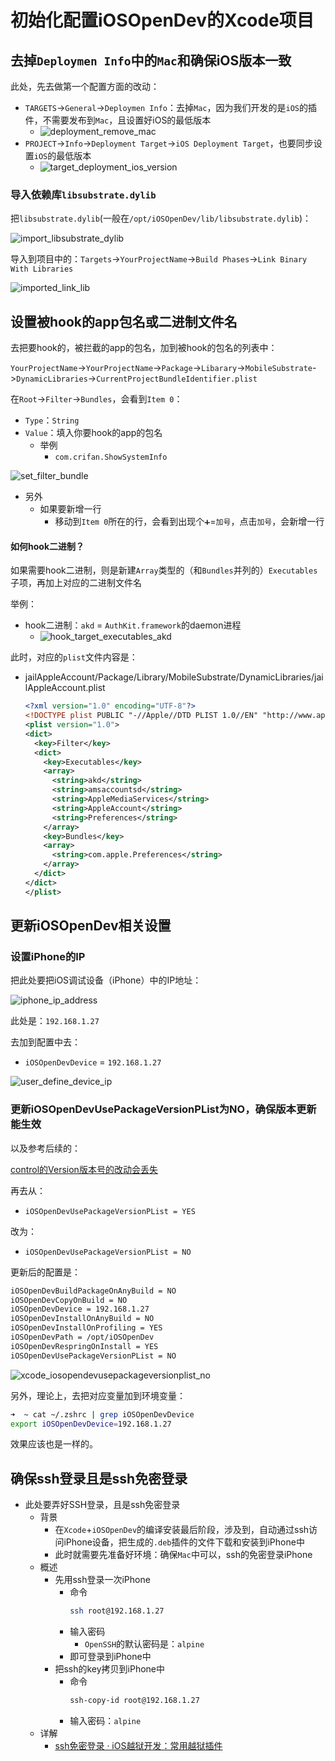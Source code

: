 # 初始化配置iOSOpenDev的Xcode项目

## 去掉`Deploymen Info`中的`Mac`和确保iOS版本一致

此处，先去做第一个配置方面的改动：

* `TARGETS`->`General`->`Deploymen Info`：去掉`Mac`，因为我们开发的是`iOS`的插件，不需要发布到`Mac`，且设置好iOS的最低版本
  * ![deployment_remove_mac](../../assets/img/deployment_remove_mac.jpg)
* `PROJECT`->`Info`->`Deployment Target`->`iOS Deployment Target`，也要同步设置`iOS`的最低版本
  * ![target_deployment_ios_version](../../assets/img/target_deployment_ios_version.png)

### 导入依赖库`libsubstrate.dylib`

把`libsubstrate.dylib`(一般在`/opt/iOSOpenDev/lib/libsubstrate.dylib`)：

![import_libsubstrate_dylib](../../assets/img/import_libsubstrate_dylib.jpg)

导入到项目中的：`Targets`->`YourProjectName`->`Build Phases`->`Link Binary With Libraries`

![imported_link_lib](../../assets/img/imported_link_lib.jpg)

## 设置被hook的app包名或二进制文件名

去把要hook的，被拦截的app的包名，加到被hook的包名的列表中：

`YourProjectName`->`YourProjectName`->`Package`->`Libarary`->`MobileSubstrate`->`DynamicLibraries`->`CurrentProjectBundleIdentifier.plist`

在`Root`->`Filter`->`Bundles`，会看到`Item 0`：

* `Type`：`String`
* `Value`：填入你要hook的app的包名
  * 举例
    * `com.crifan.ShowSystemInfo`

![set_filter_bundle](../../assets/img/set_filter_bundle.jpg)

* 另外
  * 如果要新增一行
    * 移动到`Item 0`所在的行，会看到出现个`➕`=`加号`，点击`加号`，会新增一行

#### 如何hook二进制？

如果需要hook二进制，则是新建`Array`类型的（和`Bundles`并列的）`Executables`子项，再加上对应的二进制文件名

举例：

* hook二进制：`akd` = `AuthKit.framework`的daemon进程
  * ![hook_target_executables_akd](../../assets/img/hook_target_executables_akd.png)

此时，对应的`plist`文件内容是：

* jailAppleAccount/Package/Library/MobileSubstrate/DynamicLibraries/jailAppleAccount.plist
  ```xml
  <?xml version="1.0" encoding="UTF-8"?>
  <!DOCTYPE plist PUBLIC "-//Apple//DTD PLIST 1.0//EN" "http://www.apple.com/DTDs/PropertyList-1.0.dtd">
  <plist version="1.0">
  <dict>
    <key>Filter</key>
    <dict>
      <key>Executables</key>
      <array>
        <string>akd</string>
        <string>amsaccountsd</string>
        <string>AppleMediaServices</string>
        <string>AppleAccount</string>
        <string>Preferences</string>
      </array>
      <key>Bundles</key>
      <array>
        <string>com.apple.Preferences</string>
      </array>
    </dict>
  </dict>
  </plist>
  ```

## 更新iOSOpenDev相关设置

### 设置iPhone的IP

把此处要把iOS调试设备（iPhone）中的IP地址：

![iphone_ip_address](../../assets/img/iphone_ip_address.jpg)

此处是：`192.168.1.27`

去加到配置中去：

* `iOSOpenDevDevice` = `192.168.1.27`

![user_define_device_ip](../../assets/img/user_define_device_ip.jpg)

### 更新iOSOpenDevUsePackageVersionPList为NO，确保版本更新能生效

以及参考后续的：

[control的Version版本号的改动会丢失](../../common_issue/control_version_lost.md)

再去从：

* `iOSOpenDevUsePackageVersionPList = YES`

改为：

* `iOSOpenDevUsePackageVersionPList = NO`


更新后的配置是：

```bash
iOSOpenDevBuildPackageOnAnyBuild = NO
iOSOpenDevCopyOnBuild = NO
iOSOpenDevDevice = 192.168.1.27
iOSOpenDevInstallOnAnyBuild = NO
iOSOpenDevInstallOnProfiling = YES
iOSOpenDevPath = /opt/iOSOpenDev
iOSOpenDevRespringOnInstall = YES
iOSOpenDevUsePackageVersionPList = NO
```

![xcode_iosopendevusepackageversionplist_no](../../assets/img/xcode_iosopendevusepackageversionplist_no.png)

另外，理论上，去把对应变量加到环境变量：

```bash
➜  ~ cat ~/.zshrc | grep iOSOpenDevDevice
export iOSOpenDevDevice=192.168.1.27
```

效果应该也是一样的。

## 确保ssh登录且是ssh免密登录

* 此处要弄好SSH登录，且是ssh免密登录
  * 背景
    * 在`Xcode`+`iOSOpenDev`的编译安装最后阶段，涉及到，自动通过ssh访问iPhone设备，把生成的`.deb`插件的文件下载和安装到iPhone中
    * 此时就需要先准备好环境：确保`Mac`中可以，ssh的免密登录iPhone
  * 概述
    * 先用ssh登录一次iPhone
      * 命令
        ```bash
        ssh root@192.168.1.27
        ```
      * 输入密码
        * `OpenSSH`的默认密码是：`alpine`
      * 即可登录到iPhone中
    * 把ssh的key拷贝到iPhone中
      * 命令
        ```bash
        ssh-copy-id root@192.168.1.27
        ```
      * 输入密码：`alpine`
  * 详解
    * [ssh免密登录 · iOS越狱开发：常用越狱插件](https://book.crifan.org/books/ios_re_common_tweak/website/ssh/openssh/login/login_no_pwd.html)
